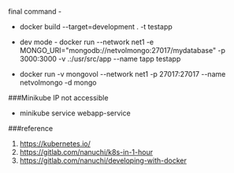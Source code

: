 final command - 

 - docker build --target=development . -t testapp 

 - dev mode - docker run --network net1 -e MONGO_URI="mongodb://netvolmongo:27017/mydatabase" -p 3000:3000 -v .:/usr/src/app --name tapp testapp

 - docker run -v mongovol --network net1 -p 27017:27017 --name netvolmongo -d mongo

###Minikube IP not accessible
 - minikube service webapp-service

 ###reference

 1. https://kubernetes.io/
 2. https://gitlab.com/nanuchi/k8s-in-1-hour
 3. https://gitlab.com/nanuchi/developing-with-docker